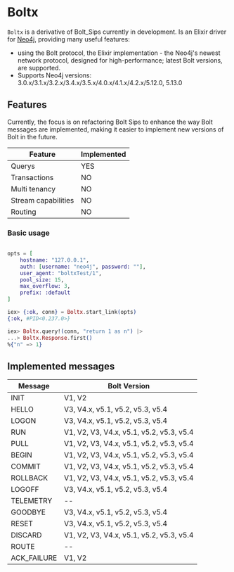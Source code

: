 # Boltx

`Boltx` is a derivative of Bolt_Sips currently in development. Is an Elixir driver for [Neo4j](https://neo4j.com/developer/graph-database/), providing many useful features:
- using the Bolt protocol, the Elixir implementation - the Neo4j's newest network protocol, designed for high-performance; latest Bolt versions, are supported.
- Supports Neo4j versions: 3.0.x/3.1.x/3.2.x/3.4.x/3.5.x/4.0.x/4.1.x/4.2.x/5.12.0, 5.13.0

## Features

Currently, the focus is on refactoring Bolt Sips to enhance the way Bolt messages are implemented, making it easier to implement new versions of Bolt in the future.

| Feature               | Implemented |
| --------------------- | ------------ |
| Querys                | YES          |
| Transactions          | NO           |
| Multi tenancy         | NO           |
| Stream capabilities   | NO           |
| Routing               | NO           |

### Basic usage
```elixir

opts = [
    hostname: "127.0.0.1",
    auth: [username: "neo4j", password: ""],
    user_agent: "boltxTest/1",
    pool_size: 15,
    max_overflow: 3,
    prefix: :default
]

iex> {:ok, conn} = Boltx.start_link(opts)
{:ok, #PID<0.237.0>}

iex> Boltx.query!(conn, "return 1 as n") |>
...> Boltx.Response.first()
%{"n" => 1}
```

## Implemented messages

| Message       | Bolt Version                            |
| ------------- | --------------------------------------- |
| INIT          | V1, V2                                  |
| HELLO         | V3, V4.x, v5.1, v5.2, v5.3, v5.4        |
| LOGON         | V3, V4.x, v5.1, v5.2, v5.3, v5.4        |
| RUN           | V1, V2, V3, V4.x, v5.1, v5.2, v5.3, v5.4|
| PULL          | V1, V2, V3, V4.x, v5.1, v5.2, v5.3, v5.4|
| BEGIN         | V1, V2, V3, V4.x, v5.1, v5.2, v5.3, v5.4|
| COMMIT        | V1, V2, V3, V4.x, v5.1, v5.2, v5.3, v5.4|
| ROLLBACK      | V1, V2, V3, V4.x, v5.1, v5.2, v5.3, v5.4|
| LOGOFF        | V3, V4.x, v5.1, v5.2, v5.3, v5.4        |
| TELEMETRY     | --                                      |
| GOODBYE       | V3, V4.x, v5.1, v5.2, v5.3, v5.4        |
| RESET         | V3, V4.x, v5.1, v5.2, v5.3, v5.4        |
| DISCARD       | V1, V2, V3, V4.x, v5.1, v5.2, v5.3, v5.4|
| ROUTE         | --                                      |
| ACK_FAILURE   | V1, V2                                  |

